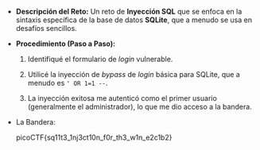 - **Descripción del Reto:** Un reto de **Inyección SQL** que se enfoca en la sintaxis específica de la base de datos **SQLite**, que a menudo se usa en desafíos sencillos.
    
- **Procedimiento (Paso a Paso):**
    
    1. Identifiqué el formulario de _login_ vulnerable.
        
    2. Utilicé la inyección de _bypass_ de _login_ básica para SQLite, que a menudo es `' OR 1=1 --`.
        
    3. La inyección exitosa me autenticó como el primer usuario (generalmente el administrador), lo que me dio acceso a la bandera.
        
- La Bandera:
    
    picoCTF{sq11t3_1nj3ct10n_f0r_th3_w1n_e2c1b2}